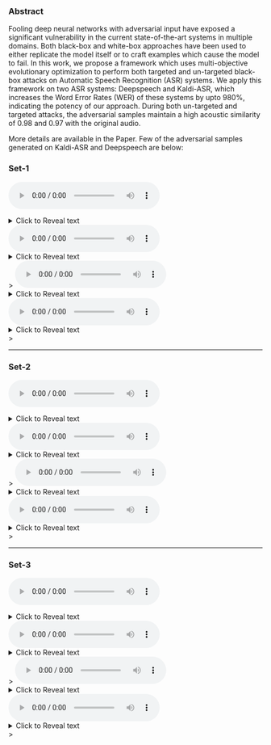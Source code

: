 ### Abstract

Fooling deep neural networks with adversarial input have exposed a significant vulnerability in the current state-of-the-art systems in multiple domains. Both black-box and white-box approaches have been used to either replicate the model itself or to craft examples which cause the model to fail. In this work, we propose a framework which uses multi-objective evolutionary optimization to perform both targeted and un-targeted black-box attacks on Automatic Speech Recognition (ASR) systems. 
We apply this framework on two ASR systems: Deepspeech and Kaldi-ASR, which increases the Word Error Rates (WER) of these systems by upto 980%, indicating the potency of our approach. During both un-targeted and targeted attacks, the adversarial samples maintain a high acoustic similarity of 0.98 and 0.97 with the original audio. 

More details are available in the Paper. Few of the adversarial samples generated on Kaldi-ASR and Deepspeech are below:

### Set-1
<audio src="samples/ut_nsga_deepspeech_23_sample-000001.wav" controls preload></audio><details>
<summary>Click to Reveal text</summary>
it got girl  
ASR: Deepspeech
</details>
<audio src="samples/ut_moga_deepspeech_29_sample-000001.wav" controls preload></audio><details>
<summary>Click to Reveal text</summary>
i get ill  
ASR: Deepspeech
</details>  
>
<audio src="samples/ut_nsga_kaldi_10_sample-000001.wav" controls preload></audio><details>
<summary>Click to Reveal text</summary>
the good girl to have  
ASR: Kaldi-ASR
</details>
<audio src="samples/ut_moga_kaldi_15_sample-000001.wav" controls preload></audio><details>
<summary>Click to Reveal text</summary>
the scottish go to him  
ASR:  Kaldi-ASR
</details>  
>

--- 
### Set-2

<audio src="samples/ut_nsga_deepspeech_0_sample-000086.wav" controls preload></audio><details>
<summary>Click to Reveal text</summary>
is it all   
#### ASR: Deepspeech
</details>
<audio src="samples/ut_moga_deepspeech_0_sample-000086.wav" controls preload></audio><details>
<summary>Click to Reveal text</summary>
is it all  
ASR: Deepspeech
</details>  
>
<audio src="samples/ut_nsga_kaldi_0_sample-000086.wav" controls preload></audio><details>
<summary>Click to Reveal text</summary>
this is all you  
ASR: Kaldi-ASR
</details>
<audio src="samples/ut_nsga_kaldi_0_sample-000086.wav" controls preload></audio><details>
<summary>Click to Reveal text</summary>
this is all you  
ASR:  Kaldi-ASR
</details>  
>

---

### Set-3

<audio src="samples/ut_nsga_deepspeech_18_sample-000062.wav" controls preload></audio><details>
<summary>Click to Reveal text</summary>
he is the man the tired   
#### ASR: Deepspeech
</details>
<audio src="samples/ut_moga_deepspeech_22_sample-000062.wav" controls preload></audio><details>
<summary>Click to Reveal text</summary>
he is the man the correct  
ASR: Deepspeech
</details>  
>
<audio src="samples/ut_nsga_kaldi_5_sample-000062.wav" controls preload></audio><details>
<summary>Click to Reveal text</summary>
these the man that are ready before  
ASR: Kaldi-ASR
</details>
<audio src="samples/ut_nsga_kaldi_1_sample-000086.wav" controls preload></audio><details>
<summary>Click to Reveal text</summary>
he's the man that are ready and four  
ASR:  Kaldi-ASR
</details>  
>
